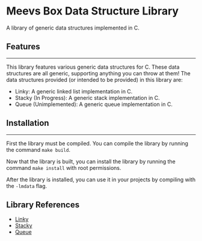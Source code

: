 # Meevs Box Data Structure Library
A library of generic data structures implemented in C.

## Features
---

This library features various generic data structures for C.
These data structures are all generic, supporting anything you can throw at them!
The data structures provided (or intended to be provided) in this library are:

- Linky: A generic linked list implementation in C.
- Stacky (In Progress): A generic stack implementation in C.
- Queue (Unimplemented): A generic queue implementation in C.

## Installation
---

First the library must be compiled.
You can compile the library by running the command `make build`.

Now that the library is built, you can install the library by running the command `make install` with root permissions.

After the library is installed, you can use it in your projects by compiling with the `-lmdata` flag.

## Library References
- [Linky](src/linky/Linky.md)
- [Stacky](src/stacky/Stacky.md)
- [Queue](src/queue/Queue.md)



